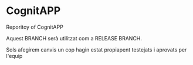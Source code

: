 # CognitAPP
Reporitoy of CognitAPP

Aquest BRANCH serà utilitzat com a RELEASE BRANCH.

Sols afegirem canvis un cop hagin estat propiapent testejats i aprovats per l'equip
